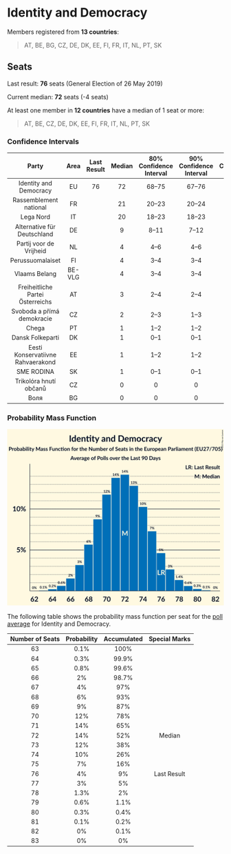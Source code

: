 # Identity and Democracy

Members registered from **13 countries**:

> AT, BE, BG, CZ, DE, DK, EE, FI, FR, IT, NL, PT, SK

## Seats

Last result: **76** seats (General Election of 26 May 2019)

Current median: **72** seats (-4 seats)

At least one member in **12 countries** have a median of 1 seat or more:

> AT, BE, CZ, DE, DK, EE, FI, FR, IT, NL, PT, SK

### Confidence Intervals

| Party | Area | Last Result | Median | 80% Confidence Interval | 90% Confidence Interval | 95% Confidence Interval | 99% Confidence Interval |
|:-----:|:----:|:-----------:|:------:|:-----------------------:|:-----------------------:|:-----------------------:|:-----------------------:|
| Identity and Democracy | EU | 76 | 72 | 68–75 | 67–76 | 66–77 | 65–79 |
| Rassemblement national | FR | | 21 | 20–23 | 20–24 | 19–24 | 18–25 |
| Lega Nord | IT | | 20 | 18–23 | 18–23 | 18–24 | 17–25 |
| Alternative für Deutschland | DE | | 9 | 8–11 | 7–12 | 7–12 | 7–12 |
| Partij voor de Vrijheid | NL | | 4 | 4–6 | 4–6 | 4–6 | 3–6 |
| Perussuomalaiset | FI | | 4 | 3–4 | 3–4 | 3–4 | 3–4 |
| Vlaams Belang | BE-VLG | | 4 | 3–4 | 3–4 | 3–4 | 3–4 |
| Freiheitliche Partei Österreichs | AT | | 3 | 2–4 | 2–4 | 2–4 | 2–4 |
| Svoboda a přímá demokracie | CZ | | 2 | 2–3 | 1–3 | 1–3 | 1–3 |
| Chega | PT | | 1 | 1–2 | 1–2 | 1–2 | 1–3 |
| Dansk Folkeparti | DK | | 1 | 0–1 | 0–1 | 0–1 | 0–1 |
| Eesti Konservatiivne Rahvaerakond | EE | | 1 | 1–2 | 1–2 | 1–2 | 1–2 |
| SME RODINA | SK | | 1 | 0–1 | 0–1 | 0–1 | 0–1 |
| Trikolóra hnutí občanů | CZ | | 0 | 0 | 0 | 0–1 | 0–1 |
| Воля | BG | | 0 | 0 | 0 | 0 | 0 |

### Probability Mass Function

![Graph with seats probability mass function not yet produced](average-2021-02-28-seats-pmf-identityanddemocracy.png "Seats Probability Mass Function")

The following table shows the probability mass function per seat for the [poll average](average-2021-02-28.html) for Identity and Democracy.

| Number of Seats | Probability | Accumulated | Special Marks |
|:---------------:|:-----------:|:-----------:|:-------------:|
| 63 | 0.1% | 100% |  |
| 64 | 0.3% | 99.9% |  |
| 65 | 0.8% | 99.6% |  |
| 66 | 2% | 98.7% |  |
| 67 | 4% | 97% |  |
| 68 | 6% | 93% |  |
| 69 | 9% | 87% |  |
| 70 | 12% | 78% |  |
| 71 | 14% | 65% |  |
| 72 | 14% | 52% | Median |
| 73 | 12% | 38% |  |
| 74 | 10% | 26% |  |
| 75 | 7% | 16% |  |
| 76 | 4% | 9% | Last Result |
| 77 | 3% | 5% |  |
| 78 | 1.3% | 2% |  |
| 79 | 0.6% | 1.1% |  |
| 80 | 0.3% | 0.4% |  |
| 81 | 0.1% | 0.2% |  |
| 82 | 0% | 0.1% |  |
| 83 | 0% | 0% |  |


